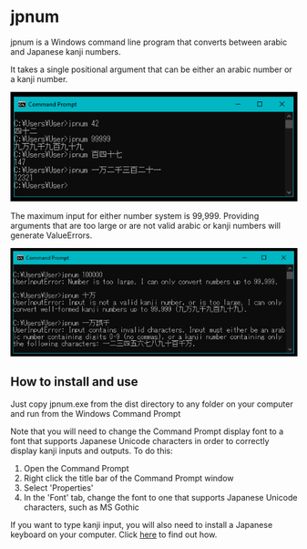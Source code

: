 # jpnum

jpnum is a Windows command line program that converts between arabic and Japanese kanji numbers.

It takes a single positional argument that can be either an arabic number or a kanji number.

<img src="readme-img/command-usage.PNG" />

The maximum input for either number system is 99,999. Providing arguments that are too large or are not valid arabic or kanji numbers will generate ValueErrors.

<img src="readme-img/command-errors.PNG" />

## How to install and use

Just copy jpnum.exe from the dist directory to any folder on your computer and run from the Windows Command Prompt

Note that you will need to change the Command Prompt display font to a font that supports Japanese Unicode characters in order to correctly display kanji inputs and outputs. To do this:

1. Open the Command Prompt
2. Right click the title bar of the Command Prompt window
3. Select 'Properties'
4. In the 'Font' tab, change the font to one that supports Japanese Unicode characters, such as MS Gothic

If you want to type kanji input, you will also need to install a Japanese keyboard on your computer. Click <a href="https://www.tofugu.com/japanese/how-to-install-japanese-keyboard/">here</a> to find out how.